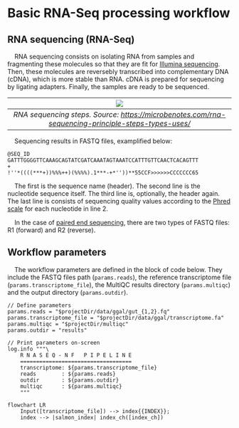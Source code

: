 # Basic RNA-Seq processing workflow

## RNA sequencing (RNA-Seq)

&nbsp;&nbsp;&nbsp;&nbsp;RNA sequencing consists on isolating RNA from samples and fragmenting these molecules so that they are fit for [Illumina sequencing](https://www.illumina.com/science/technology/next-generation-sequencing/sequencing-technology.html). Then, these molecules are reversebly transcribed into complementary DNA (cDNA), which is more stable than RNA. cDNA is prepared for sequencing by ligating adapters. Finally, the samples are ready to be sequenced.

| ![](https://microbenotes.com/wp-content/uploads/2022/07/RNA-Sequencing.jpg)
|:--:| 
| *RNA sequencing steps. Source: https://microbenotes.com/rna-sequencing-principle-steps-types-uses/* |

&nbsp;&nbsp;&nbsp;&nbsp;Sequencing results in FASTQ files, examplified below:

```
@SEQ_ID
GATTTGGGGTTCAAAGCAGTATCGATCAAATAGTAAATCCATTTGTTCAACTCACAGTTT
+
!''*((((***+))%%%++)(%%%%).1***-+*''))**55CCF>>>>>>CCCCCCC65
```

&nbsp;&nbsp;&nbsp;&nbsp;The first is the sequence name (header). The second line is the nucleotide sequence itself. The third line is, optionally, the header again. The last line is consists of sequencing quality values according to the [Phred scale](https://en.wikipedia.org/wiki/Phred_quality_score) for each nucleotide in line 2.

&nbsp;&nbsp;&nbsp;&nbsp;In the case of [paired end sequencing](https://www.illumina.com/science/technology/next-generation-sequencing/plan-experiments/paired-end-vs-single-read.html#:~:text=Paired%2Dend%20DNA%20sequencing%20reads,insertions%2C%20deletions%2C%20and%20inversions.), there are two types of FASTQ files: R1 (forward) and R2 (reverse).

## Workflow parameters

&nbsp;&nbsp;&nbsp;&nbsp;The workflow parameters are defined in the block of code below. They include the FASTQ files path (`params.reads`), the reference transcriptome file (`params.transcriptome_file`), the MultiQC results directory (`params.multiqc`) and the output directory (`params.outdir`). 

```
// Define parameters
params.reads = "$projectDir/data/ggal/gut_{1,2}.fq"
params.transcriptome_file = "$projectDir/data/ggal/transcriptome.fa"
params.multiqc = "$projectDir/multiqc"
params.outdir = "results"

// Print parameters on-screen
log.info """\
    R N A S E Q - N F   P I P E L I N E
    ===================================
    transcriptome: ${params.transcriptome_file}
    reads        : ${params.reads}
    outdir       : ${params.outdir}
    multiqc      : ${params.multiqc}
    """
```



```mermaid
flowchart LR
    Input([transcriptome_file]) --> index{{INDEX}};
    index --> |salmon_index| index_ch([index_ch])
```